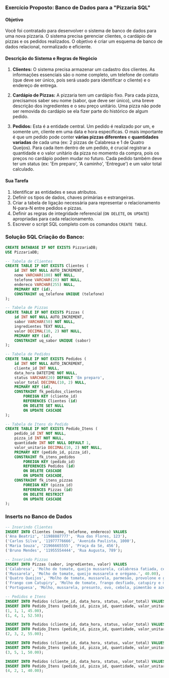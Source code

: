 ### **Exercício Proposto: Banco de Dados para a "Pizzaria SQL"**

#### **Objetivo**

Você foi contratado para desenvolver o sistema de banco de dados para uma nova pizzaria. O sistema precisa gerenciar clientes, o cardápio de pizzas e os pedidos realizados. O objetivo é criar um esquema de banco de dados relacional, normalizado e eficiente.

#### **Descrição do Sistema e Regras de Negócio**

1.  **Clientes:** O sistema precisa armazenar um cadastro dos clientes. As informações essenciais são o nome completo, um telefone de contato (que deve ser único, pois será usado para identificar o cliente) e o endereço de entrega.

2.  **Cardápio de Pizzas:** A pizzaria tem um cardápio fixo. Para cada pizza, precisamos saber seu nome (sabor, que deve ser único), uma breve descrição dos ingredientes e o seu preço unitário. Uma pizza não pode ser removida do cardápio se ela fizer parte do histórico de algum pedido.

3.  **Pedidos:** Esta é a entidade central. Um pedido é realizado por um, e somente um, cliente em uma data e hora específicas. O mais importante é que um pedido pode conter **várias pizzas diferentes** e **quantidades variadas** de cada uma (ex: 2 pizzas de Calabresa e 1 de Quatro Queijos). Para cada item dentro de um pedido, é crucial registrar a quantidade e o valor unitário da pizza no momento da compra, pois os preços no cardápio podem mudar no futuro. Cada pedido também deve ter um status (ex: 'Em preparo', 'A caminho', 'Entregue') e um valor total calculado.

#### **Sua Tarefa**

1.  Identificar as entidades e seus atributos.
2.  Definir os tipos de dados, chaves primárias e estrangeiras.
3.  Criar a tabela de ligação necessária para representar o relacionamento N-para-N entre pedidos e pizzas.
4.  Definir as regras de integridade referencial (`ON DELETE`, `ON UPDATE`) apropriadas para cada relacionamento.
5.  Escrever o script SQL completo com os comandos `CREATE TABLE`.

### Solução SQL Criação do Banco:

```sql
CREATE DATABASE IF NOT EXISTS PizzariaDB;
USE PizzariaDB;

-- Tabela de Clientes
CREATE TABLE IF NOT EXISTS Clientes (
    id INT NOT NULL AUTO_INCREMENT,
    nome VARCHAR(100) NOT NULL,
    telefone VARCHAR(20) NOT NULL,
    endereco VARCHAR(255) NULL,
    PRIMARY KEY (id),
    CONSTRAINT uq_telefone UNIQUE (telefone)
);

-- Tabela de Pizzas
CREATE TABLE IF NOT EXISTS Pizzas (
    id INT NOT NULL AUTO_INCREMENT,
    sabor VARCHAR(50) NOT NULL,
    ingredientes TEXT NULL,
    valor DECIMAL(10, 2) NOT NULL,
    PRIMARY KEY (id),
    CONSTRAINT uq_sabor UNIQUE (sabor)
);

-- Tabela de Pedidos
CREATE TABLE IF NOT EXISTS Pedidos (
    id INT NOT NULL AUTO_INCREMENT,
    cliente_id INT NULL,
    data_hora DATETIME NOT NULL,
    status VARCHAR(20) DEFAULT 'Em preparo',
    valor_total DECIMAL(10, 2) NULL,
    PRIMARY KEY (id),
    CONSTRAINT fk_pedidos_clientes
        FOREIGN KEY (cliente_id)
        REFERENCES Clientes (id)
        ON DELETE SET NULL
        ON UPDATE CASCADE
);

-- Tabela de Itens do Pedido
CREATE TABLE IF NOT EXISTS Pedido_Itens (
    pedido_id INT NOT NULL,
    pizza_id INT NOT NULL,
    quantidade INT NOT NULL DEFAULT 1,
    valor_unitario DECIMAL(10, 2) NOT NULL,
    PRIMARY KEY (pedido_id, pizza_id),
    CONSTRAINT fk_itens_pedidos
        FOREIGN KEY (pedido_id)
        REFERENCES Pedidos (id)
        ON DELETE CASCADE
        ON UPDATE CASCADE,
    CONSTRAINT fk_itens_pizzas
        FOREIGN KEY (pizza_id)
        REFERENCES Pizzas (id)
        ON DELETE RESTRICT
        ON UPDATE CASCADE
);
```

### Inserts no Banco de Dados

```sql
-- Inserindo Clientes
INSERT INTO Clientes (nome, telefone, endereco) VALUES
('Ana Beatriz', '11988887777', 'Rua das Flores, 123'),
('Carlos Silva', '11977776666', 'Avenida Paulista, 1000'),
('Maria Souza', '21966665555', 'Praça da Sé, 456'),
('Bruno Mendes', '11955554444', 'Rua Augusta, 789');

-- Inserindo Pizzas
INSERT INTO Pizzas (sabor, ingredientes, valor) VALUES
('Calabresa', 'Molho de tomate, queijo mussarela, calabresa fatiada, cebola e azeitonas.', 45.00),
('Mussarela', 'Molho de tomate, queijo mussarela e orégano.', 40.00),
('Quatro Queijos', 'Molho de tomate, mussarela, parmesão, provolone e gorgonzola.', 55.00),
('Frango com Catupiry', 'Molho de tomate, frango desfiado, catupiry e milho.', 52.50),
('Portuguesa', 'Molho, mussarela, presunto, ovo, cebola, pimentão e azeitona.', 50.00);

-- Pedidos e Itens
INSERT INTO Pedidos (cliente_id, data_hora, status, valor_total) VALUES (3, '2025-09-11 20:00:00', 'Entregue', 97.50);
INSERT INTO Pedido_Itens (pedido_id, pizza_id, quantidade, valor_unitario) VALUES
(1, 1, 1, 45.00),
(1, 4, 1, 52.50);

INSERT INTO Pedidos (cliente_id, data_hora, status, valor_total) VALUES (1, '2025-09-11 20:15:00', 'Entregue', 110.00);
INSERT INTO Pedido_Itens (pedido_id, pizza_id, quantidade, valor_unitario) VALUES
(2, 3, 2, 55.00);

INSERT INTO Pedidos (cliente_id, data_hora, status, valor_total) VALUES (2, '2025-09-12 19:30:00', 'Em preparo', 50.00);
INSERT INTO Pedido_Itens (pedido_id, pizza_id, quantidade, valor_unitario) VALUES
(3, 5, 1, 50.00);

INSERT INTO Pedidos (cliente_id, data_hora, status, valor_total) VALUES (3, '2025-09-12 18:45:00', 'A caminho', 40.00);
INSERT INTO Pedido_Itens (pedido_id, pizza_id, quantidade, valor_unitario) VALUES
(4, 2, 1, 40.00);
```